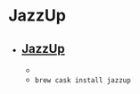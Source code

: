 # JazzUp
- [JazzUp](https://www.irradiatedsoftware.com/labs/)
  - 
  - 
  - `brew cask install jazzup`
